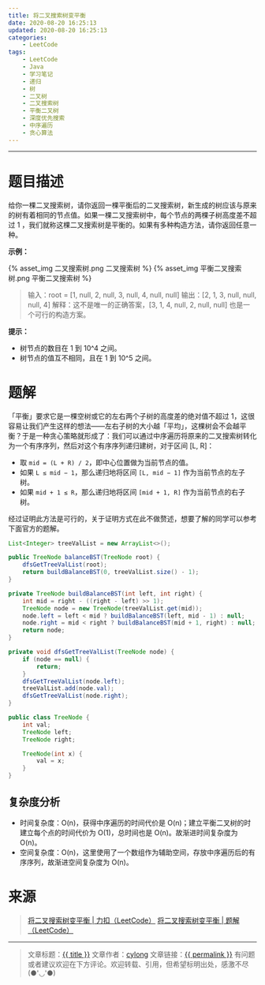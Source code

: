```yaml
---
title: 将二叉搜索树变平衡
date: 2020-08-20 16:25:13
updated: 2020-08-20 16:25:13
categories:
    - LeetCode
tags:
    - LeetCode
    - Java
    - 学习笔记
    - 递归
    - 树
    - 二叉树
    - 二叉搜索树
    - 平衡二叉树
    - 深度优先搜索
    - 中序遍历
    - 贪心算法
---
```

---

# 题目描述

给你一棵二叉搜索树，请你返回一棵平衡后的二叉搜索树，新生成的树应该与原来的树有着相同的节点值。如果一棵二叉搜索树中，每个节点的两棵子树高度差不超过 1 ，我们就称这棵二叉搜索树是平衡的。如果有多种构造方法，请你返回任意一种。

**示例：**

{% asset_img 二叉搜索树.png 二叉搜索树 %}
{% asset_img 平衡二叉搜索树.png 平衡二叉搜索树 %}

> 输入：root = [1, null, 2, null, 3, null, 4, null, null]
> 输出：[2, 1, 3, null, null, null, 4]
> 解释：这不是唯一的正确答案，[3, 1, 4, null, 2, null, null] 也是一个可行的构造方案。

**提示：**
* 树节点的数目在 1 到 10^4 之间。
* 树节点的值互不相同，且在 1 到 10^5 之间。

<!-- more -->

# 题解

「平衡」要求它是一棵空树或它的左右两个子树的高度差的绝对值不超过 1，这很容易让我们产生这样的想法——左右子树的大小越「平均」，这棵树会不会越平衡？于是一种贪心策略就形成了：我们可以通过中序遍历将原来的二叉搜索树转化为一个有序序列，然后对这个有序序列递归建树，对于区间 [L, R]：

* 取 `mid = (L + R) / 2`，即中心位置做为当前节点的值。
* 如果 `L ≤ mid − 1`，那么递归地将区间 `[L, mid − 1]` 作为当前节点的左子树。
* 如果 `mid + 1 ≤ R`，那么递归地将区间 `[mid + 1, R]` 作为当前节点的右子树。

经过证明此方法是可行的，关于证明方式在此不做赘述，想要了解的同学可以参考下面官方的题解。

```java
List<Integer> treeValList = new ArrayList<>();

public TreeNode balanceBST(TreeNode root) {
    dfsGetTreeValList(root);
    return buildBalanceBST(0, treeValList.size() - 1);
}

private TreeNode buildBalanceBST(int left, int right) {
    int mid = right - ((right - left) >> 1);
    TreeNode node = new TreeNode(treeValList.get(mid));
    node.left = left < mid ? buildBalanceBST(left, mid - 1) : null;
    node.right = mid < right ? buildBalanceBST(mid + 1, right) : null;
    return node;
}

private void dfsGetTreeValList(TreeNode node) {
    if (node == null) {
        return;
    }
    dfsGetTreeValList(node.left);
    treeValList.add(node.val);
    dfsGetTreeValList(node.right);
}

public class TreeNode {
    int val;
    TreeNode left;
    TreeNode right;

    TreeNode(int x) {
        val = x;
    }
}
```

## 复杂度分析

* 时间复杂度：O(n)，获得中序遍历的时间代价是 O(n)；建立平衡二叉树的时建立每个点的时间代价为 O(1)，总时间也是 O(n)。故渐进时间复杂度为 O(n)。
* 空间复杂度：O(n)，这里使用了一个数组作为辅助空间，存放中序遍历后的有序序列，故渐进空间复杂度为 O(n)。

# 来源

> [将二叉搜索树变平衡 | 力扣（LeetCode）][1]
> [将二叉搜索树变平衡 | 题解（LeetCode）][2]

---

> 文章标题：<a href='{{ permalink }}' title='{{ title }}' >{{ title }}</a>
> 文章作者：[cylong](http://www.cylong.com/about/ "cylong")
> 文章链接：<a href='{{ permalink }}' title='{{ title }}' >{{ permalink }}</a>
> 有问题或者建议欢迎在下方评论。欢迎转载、引用，但希望标明出处，感激不尽(●'◡'●)

[1]: https://leetcode-cn.com/problems/balance-a-binary-search-tree/ "将二叉搜索树变平衡 | 力扣（LeetCode）"
[2]: https://leetcode-cn.com/problems/balance-a-binary-search-tree/solution/jiang-er-cha-sou-suo-shu-bian-ping-heng-by-leetcod/ "将二叉搜索树变平衡 | 题解（LeetCode）"
